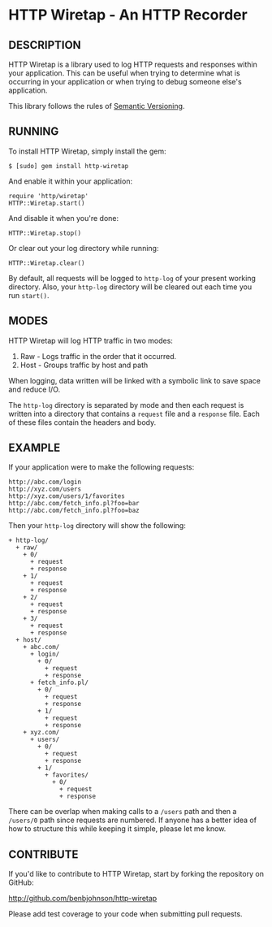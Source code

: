 HTTP Wiretap - An HTTP Recorder
===============================

## DESCRIPTION

HTTP Wiretap is a library used to log HTTP requests and responses within your
application. This can be useful when trying to determine what is occurring in
your application or when trying to debug someone else's application.

This library follows the rules of [Semantic Versioning](http://semver.org/).


## RUNNING

To install HTTP Wiretap, simply install the gem:

	$ [sudo] gem install http-wiretap

And enable it within your application:

	require 'http/wiretap'
	HTTP::Wiretap.start()

And disable it when you're done:

	HTTP::Wiretap.stop()

Or clear out your log directory while running:

	HTTP::Wiretap.clear()

By default, all requests will be logged to `http-log` of your present working
directory. Also, your `http-log` directory will be cleared out each time you
run `start()`.


## MODES

HTTP Wiretap will log HTTP traffic in two modes:

1. Raw - Logs traffic in the order that it occurred.
2. Host - Groups traffic by host and path

When logging, data written will be linked with a symbolic link to save space and
reduce I/O.

The `http-log` directory is separated by mode and then each request is written
into a directory that contains a `request` file and a `response` file. Each of
these files contain the headers and body.


## EXAMPLE

If your application were to make the following requests:

	http://abc.com/login
	http://xyz.com/users
	http://xyz.com/users/1/favorites
	http://abc.com/fetch_info.pl?foo=bar
	http://abc.com/fetch_info.pl?foo=baz

Then your `http-log` directory will show the following:

	+ http-log/
	  + raw/
	    + 0/
	      + request
	      + response
	    + 1/
	      + request
	      + response
	    + 2/
	      + request
	      + response
	    + 3/
	      + request
	      + response
	  + host/
	    + abc.com/
	      + login/
	        + 0/
	          + request
	          + response
	      + fetch_info.pl/
	        + 0/
	          + request
	          + response
	        + 1/
	          + request
	          + response
	    + xyz.com/
	      + users/
	        + 0/
	          + request
	          + response
	        + 1/
	          + favorites/
	            + 0/
	              + request
	              + response

There can be overlap when making calls to a `/users` path and then a `/users/0`
path since requests are numbered. If anyone has a better idea of how to
structure this while keeping it simple, please let me know.


## CONTRIBUTE

If you'd like to contribute to HTTP Wiretap, start by forking the repository
on GitHub:

http://github.com/benbjohnson/http-wiretap

Please add test coverage to your code when submitting pull requests.